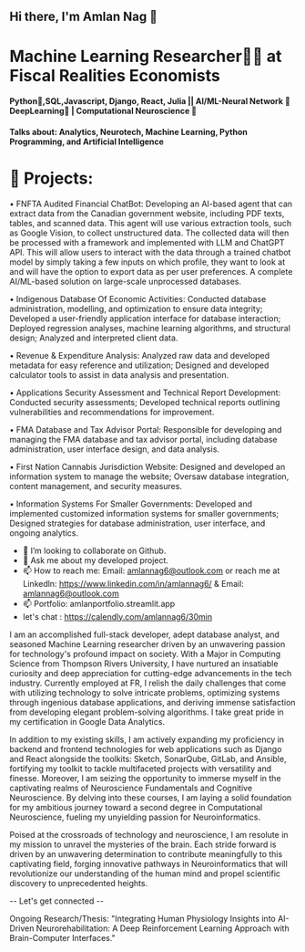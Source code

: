 ## Hi there, I'm Amlan Nag  👋

# Machine Learning Researcher👨‍🔬 at Fiscal Realities Economists

#### Python🐍,SQL,Javascript, Django, React, Julia || AI/ML-Neural Network 🔬DeepLearning🥽 | Computational Neuroscience 🧠

#### Talks about: Analytics, Neurotech, Machine Learning, Python Programming, and Artificial Intelligence

# 🔭 Projects: 
• FNFTA Audited Financial ChatBot: Developing an AI-based agent that can extract data from the Canadian government website, including PDF texts, tables, and scanned data. This agent will use various extraction tools, such as Google Vision, to collect unstructured data. The collected data will then be processed with a framework and implemented with LLM and ChatGPT API. This will allow users to interact with the data through a trained chatbot model by simply taking a few inputs on which profile, they want to look at and will have the option to export data as per user preferences. A complete AI/ML-based solution on large-scale unprocessed databases. 

• Indigenous Database Of Economic Activities: Conducted database administration, modelling, and optimization to ensure data integrity; Developed a user-friendly application interface for database interaction; Deployed regression analyses, machine learning algorithms, and structural design; Analyzed and interpreted client data.

• Revenue & Expenditure Analysis: Analyzed raw data and developed metadata for easy reference and utilization; Designed and developed calculator tools to assist in data analysis and presentation.

• Applications Security Assessment and Technical Report Development: Conducted security assessments; Developed technical reports outlining vulnerabilities and recommendations for improvement.

• FMA Database and Tax Advisor Portal: Responsible for developing and managing the FMA database and tax advisor portal, including database administration, user interface design, and data analysis.

• First Nation Cannabis Jurisdiction Website: Designed and developed an information system to manage the website; Oversaw database integration, content management, and security measures. 

• Information Systems For Smaller Governments: Developed and implemented customized information systems for smaller governments; Designed strategies for database administration, user interface, and ongoing analytics. 


- 👯 I’m looking to collaborate on Github.
- 💬 Ask me about my developed project. 
- 📫 How to reach me: Email: amlannag6@outlook.com or reach me at Linkedln:  https://www.linkedin.com/in/amlannag6/  & Email: amlannag6@outlook.com 
- 📫 Portfolio: amlanportfolio.streamlit.app 
- let's chat : https://calendly.com/amlannag6/30min 



I am an accomplished full-stack developer, adept database analyst, and seasoned Machine Learning researcher driven by an unwavering passion for technology's profound impact on society. With a Major in Computing Science from Thompson Rivers University, I have nurtured an insatiable curiosity and deep appreciation for cutting-edge advancements in the tech industry. Currently employed at FR, I relish the daily challenges that come with utilizing technology to solve intricate problems, optimizing systems through ingenious database applications, and deriving immense satisfaction from developing elegant problem-solving algorithms. I take great pride in my certification in Google Data Analytics.

In addition to my existing skills, I am actively expanding my proficiency in backend and frontend technologies for web applications such as Django and React alongside the toolkits: Sketch, SonarQube, GitLab, and Ansible, fortifying my toolkit to tackle multifaceted projects with versatility and finesse. Moreover, I am seizing the opportunity to immerse myself in the captivating realms of Neuroscience Fundamentals and Cognitive Neuroscience. By delving into these courses, I am laying a solid foundation for my ambitious journey toward a second degree in Computational Neuroscience, fueling my unyielding passion for Neuroinformatics.

Poised at the crossroads of technology and neuroscience, I am resolute in my mission to unravel the mysteries of the brain. Each stride forward is driven by an unwavering determination to contribute meaningfully to this captivating field, forging innovative pathways in Neuroinformatics that will revolutionize our understanding of the human mind and propel scientific discovery to unprecedented heights.

-- Let's get connected --

Ongoing Research/Thesis: "Integrating Human Physiology Insights into AI-Driven Neurorehabilitation: A Deep Reinforcement Learning Approach with Brain-Computer Interfaces." 




